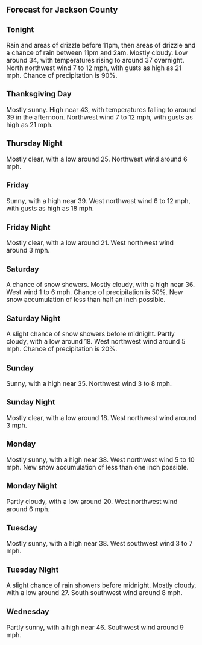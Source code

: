 <div>
   <h2>Forecast for Jackson County</h2>
   <p>
      <div style="font-size:120%">
         <h3>Tonight</h3>Rain and areas of drizzle before 11pm, then areas of drizzle and a chance of rain between 11pm and 2am. Mostly cloudy. Low
         around 34, with temperatures rising to around 37 overnight. North northwest wind 7 to 12 mph, with gusts as high as 21 mph.
         Chance of precipitation is 90%.<br></div>
   </p>
   <p>
      <div style="font-size:120%">
         <h3>Thanksgiving Day</h3>Mostly sunny. High near 43, with temperatures falling to around 39 in the afternoon. Northwest wind 7 to 12 mph, with gusts
         as high as 21 mph.<br></div>
   </p>
   <p>
      <div style="font-size:120%">
         <h3>Thursday Night</h3>Mostly clear, with a low around 25. Northwest wind around 6 mph.<br></div>
   </p>
   <p>
      <div style="font-size:120%">
         <h3>Friday</h3>Sunny, with a high near 39. West northwest wind 6 to 12 mph, with gusts as high as 18 mph.<br></div>
   </p>
   <p>
      <div style="font-size:120%">
         <h3>Friday Night</h3>Mostly clear, with a low around 21. West northwest wind around 3 mph.<br></div>
   </p>
   <p>
      <div style="font-size:120%">
         <h3>Saturday</h3>A chance of snow showers. Mostly cloudy, with a high near 36. West wind 1 to 6 mph. Chance of precipitation is 50%. New snow
         accumulation of less than half an inch possible.<br></div>
   </p>
   <p>
      <div style="font-size:120%">
         <h3>Saturday Night</h3>A slight chance of snow showers before midnight. Partly cloudy, with a low around 18. West northwest wind around 5 mph. Chance
         of precipitation is 20%.<br></div>
   </p>
   <p>
      <div style="font-size:120%">
         <h3>Sunday</h3>Sunny, with a high near 35. Northwest wind 3 to 8 mph.<br></div>
   </p>
   <p>
      <div style="font-size:120%">
         <h3>Sunday Night</h3>Mostly clear, with a low around 18. West northwest wind around 3 mph.<br></div>
   </p>
   <p>
      <div style="font-size:120%">
         <h3>Monday</h3>Mostly sunny, with a high near 38. West northwest wind 5 to 10 mph. New snow accumulation of less than one inch possible.<br></div>
   </p>
   <p>
      <div style="font-size:120%">
         <h3>Monday Night</h3>Partly cloudy, with a low around 20. West northwest wind around 6 mph.<br></div>
   </p>
   <p>
      <div style="font-size:120%">
         <h3>Tuesday</h3>Mostly sunny, with a high near 38. West southwest wind 3 to 7 mph.<br></div>
   </p>
   <p>
      <div style="font-size:120%">
         <h3>Tuesday Night</h3>A slight chance of rain showers before midnight. Mostly cloudy, with a low around 27. South southwest wind around 8 mph.<br></div>
   </p>
   <p>
      <div style="font-size:120%">
         <h3>Wednesday</h3>Partly sunny, with a high near 46. Southwest wind around 9 mph.<br></div>
   </p>
</div>